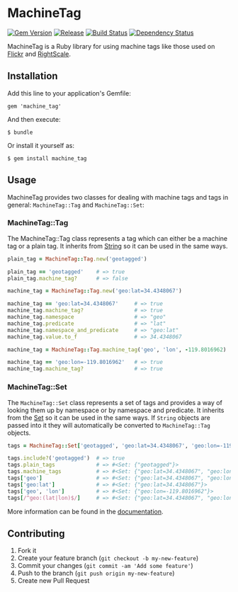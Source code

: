 # MachineTag

[![Gem Version](https://img.shields.io/gem/v/machine_tag.svg?style=flat)][gem]
[![Release](https://img.shields.io/github/release/douglaswth/machine_tag.svg?style=flat)][release]
[![Build Status](https://img.shields.io/travis/douglaswth/machine_tag.svg?style=flat)][travis]
[![Dependency Status](https://img.shields.io/gemnasium/douglaswth/machine_tag.svg?style=flat)][gemnasium]

[gem]: https://rubygems.org/gems/machine_tag
[release]: https://github.com/douglaswth/machine_tag/releases/latest
[travis]: http://travis-ci.org/douglaswth/machine_tag
[gemnasium]: https://gemnasium.com/douglaswth/machine_tag

MachineTag is a Ruby library for using machine tags like those used on [Flickr] and [RightScale].

[Flickr]: http://www.flickr.com/help/tags/#613430
[RightScale]: http://support.rightscale.com/12-Guides/RightScale_101/06-Advanced_Concepts/Tagging

## Installation

Add this line to your application's Gemfile:

    gem 'machine_tag'

And then execute:

    $ bundle

Or install it yourself as:

    $ gem install machine_tag

## Usage

MachineTag provides two classes for dealing with machine tags and tags in general: `MachineTag::Tag`
and `MachineTag::Set`:

### MachineTag::Tag

The MachineTag::Tag class represents a tag which can either be a machine tag or a plain tag. It 
inherits from [String] so it can be used in the same ways.

[String]: http://ruby-doc.org/core-1.9.3/String.html

```ruby
plain_tag = MachineTag::Tag.new('geotagged')

plain_tag == 'geotagged'    # => true
plain_tag.machine_tag?      # => false

machine_tag = MachineTag::Tag.new('geo:lat=34.4348067')

machine_tag == 'geo:lat=34.4348067'     # => true
machine_tag.machine_tag?                # => true
machine_tag.namespace                   # => "geo"
machine_tag.predicate                   # => "lat"
machine_tag.namespace_and_predicate     # => "geo:lat"
machine_tag.value.to_f                  # => 34.4348067

machine_tag = MachineTag::Tag.machine_tag('geo', 'lon', -119.8016962)

machine_tag == 'geo:lon=-119.8016962'   # => true
machine_tag.machine_tag?                # => true
```

### MachineTag::Set

The `MachineTag::Set` class represents a set of tags and provides a way of looking them up by
namespace or by namespace and predicate. It inherits from the [Set] so it can be used in the same
ways. If `String` objects are passed into it they will automatically be converted to
`MachineTag::Tag` objects.

[Set]: http://ruby-doc.org/stdlib-1.9.3/libdoc/set/rdoc/Set.html

```ruby
tags = MachineTag::Set['geotagged', 'geo:lat=34.4348067', 'geo:lon=-119.8016962']

tags.include?('geotagged')  # => true
tags.plain_tags             # => #<Set: {"geotagged"}>
tags.machine_tags           # => #<Set: {"geo:lat=34.4348067", "geo:lon=-119.8016962"}>
tags['geo']                 # => #<Set: {"geo:lat=34.4348067", "geo:lon=-119.8016962"}>
tags['geo:lat']             # => #<Set: {"geo:lat=34.4348067"}>
tags['geo', 'lon']          # => #<Set: {"geo:lon=-119.8016962"}>
tags[/^geo:(lat|lon)$/]     # => #<Set: {"geo:lat=34.4348067", "geo:lon=-119.8016962"}>
```

More information can be found in the [documentation].

[documentation]: http://rubydoc.info/gems/machine_tag/frame

## Contributing

1. Fork it
2. Create your feature branch (`git checkout -b my-new-feature`)
3. Commit your changes (`git commit -am 'Add some feature'`)
4. Push to the branch (`git push origin my-new-feature`)
5. Create new Pull Request
